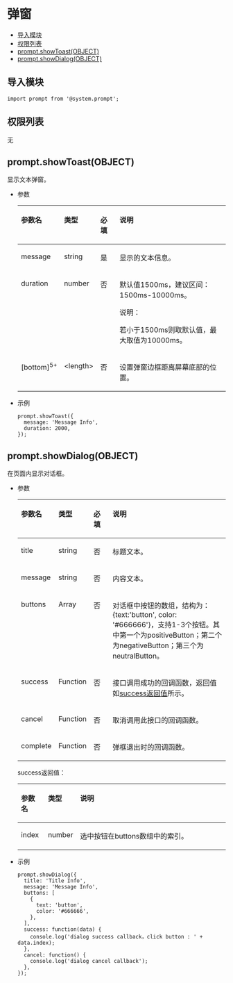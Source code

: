 # 弹窗<a name="ZH-CN_TOPIC_0000001162494633"></a>

-   [导入模块](#zh-cn_topic_0000001059340516_s1fada83813e64efcbc67e970ced86588)
-   [权限列表](#zh-cn_topic_0000001059340516_section11257113618419)
-   [prompt.showToast\(OBJECT\)](#zh-cn_topic_0000001059340516_sc34d255befcf467dab069802dc9e54d8)
-   [prompt.showDialog\(OBJECT\)](#zh-cn_topic_0000001059340516_sc6babedb391e4de9af1189ebc9ff5e69)

## 导入模块<a name="zh-cn_topic_0000001059340516_s1fada83813e64efcbc67e970ced86588"></a>

```
import prompt from '@system.prompt';
```

## 权限列表<a name="zh-cn_topic_0000001059340516_section11257113618419"></a>

无

## prompt.showToast\(OBJECT\)<a name="zh-cn_topic_0000001059340516_sc34d255befcf467dab069802dc9e54d8"></a>

显示文本弹窗。

-   参数

    <a name="zh-cn_topic_0000001059340516_t1618141057434ca885c1586184c502e2"></a>
    <table><thead align="left"><tr id="zh-cn_topic_0000001059340516_r351c10438fad40de99efc195cc88296f"><th class="cellrowborder" valign="top" width="16.73%" id="mcps1.1.5.1.1"><p id="zh-cn_topic_0000001059340516_a1056691df28b470d9af0c2c2f964ff8f"><a name="zh-cn_topic_0000001059340516_a1056691df28b470d9af0c2c2f964ff8f"></a><a name="zh-cn_topic_0000001059340516_a1056691df28b470d9af0c2c2f964ff8f"></a>参数名</p>
    </th>
    <th class="cellrowborder" valign="top" width="11.27%" id="mcps1.1.5.1.2"><p id="zh-cn_topic_0000001059340516_aed30d84405424c6cb5cabbbdbe3e35a7"><a name="zh-cn_topic_0000001059340516_aed30d84405424c6cb5cabbbdbe3e35a7"></a><a name="zh-cn_topic_0000001059340516_aed30d84405424c6cb5cabbbdbe3e35a7"></a>类型</p>
    </th>
    <th class="cellrowborder" valign="top" width="10%" id="mcps1.1.5.1.3"><p id="zh-cn_topic_0000001059340516_a854ad49fdbd34a1eb98a5757d01f7cfa"><a name="zh-cn_topic_0000001059340516_a854ad49fdbd34a1eb98a5757d01f7cfa"></a><a name="zh-cn_topic_0000001059340516_a854ad49fdbd34a1eb98a5757d01f7cfa"></a>必填</p>
    </th>
    <th class="cellrowborder" valign="top" width="62%" id="mcps1.1.5.1.4"><p id="zh-cn_topic_0000001059340516_a34deb96a6ac2414eb11e2a7dd2142ebb"><a name="zh-cn_topic_0000001059340516_a34deb96a6ac2414eb11e2a7dd2142ebb"></a><a name="zh-cn_topic_0000001059340516_a34deb96a6ac2414eb11e2a7dd2142ebb"></a>说明</p>
    </th>
    </tr>
    </thead>
    <tbody><tr id="zh-cn_topic_0000001059340516_rae51f5fc5bda4e5992851196bad62e8e"><td class="cellrowborder" valign="top" width="16.73%" headers="mcps1.1.5.1.1 "><p id="zh-cn_topic_0000001059340516_ab4df9faf190145219b091959f5a62082"><a name="zh-cn_topic_0000001059340516_ab4df9faf190145219b091959f5a62082"></a><a name="zh-cn_topic_0000001059340516_ab4df9faf190145219b091959f5a62082"></a>message</p>
    </td>
    <td class="cellrowborder" valign="top" width="11.27%" headers="mcps1.1.5.1.2 "><p id="zh-cn_topic_0000001059340516_a0dad7be0aa3f4033bc91bb4f4331d843"><a name="zh-cn_topic_0000001059340516_a0dad7be0aa3f4033bc91bb4f4331d843"></a><a name="zh-cn_topic_0000001059340516_a0dad7be0aa3f4033bc91bb4f4331d843"></a>string</p>
    </td>
    <td class="cellrowborder" valign="top" width="10%" headers="mcps1.1.5.1.3 "><p id="zh-cn_topic_0000001059340516_a8e32b2d4bba64516b56edaf8d6bdfdfa"><a name="zh-cn_topic_0000001059340516_a8e32b2d4bba64516b56edaf8d6bdfdfa"></a><a name="zh-cn_topic_0000001059340516_a8e32b2d4bba64516b56edaf8d6bdfdfa"></a>是</p>
    </td>
    <td class="cellrowborder" valign="top" width="62%" headers="mcps1.1.5.1.4 "><p id="zh-cn_topic_0000001059340516_a4b2f4463435a4e1c96e831bca8bb40a3"><a name="zh-cn_topic_0000001059340516_a4b2f4463435a4e1c96e831bca8bb40a3"></a><a name="zh-cn_topic_0000001059340516_a4b2f4463435a4e1c96e831bca8bb40a3"></a>显示的文本信息。</p>
    </td>
    </tr>
    <tr id="zh-cn_topic_0000001059340516_r4d2b81c5265a4d2e9029ea49c12f3cda"><td class="cellrowborder" valign="top" width="16.73%" headers="mcps1.1.5.1.1 "><p id="zh-cn_topic_0000001059340516_ae2ee7c33807f4c8fa9d454ca7fa679cb"><a name="zh-cn_topic_0000001059340516_ae2ee7c33807f4c8fa9d454ca7fa679cb"></a><a name="zh-cn_topic_0000001059340516_ae2ee7c33807f4c8fa9d454ca7fa679cb"></a>duration</p>
    </td>
    <td class="cellrowborder" valign="top" width="11.27%" headers="mcps1.1.5.1.2 "><p id="zh-cn_topic_0000001059340516_aa3100e4a607749cba360f4386b71ada5"><a name="zh-cn_topic_0000001059340516_aa3100e4a607749cba360f4386b71ada5"></a><a name="zh-cn_topic_0000001059340516_aa3100e4a607749cba360f4386b71ada5"></a>number</p>
    </td>
    <td class="cellrowborder" valign="top" width="10%" headers="mcps1.1.5.1.3 "><p id="zh-cn_topic_0000001059340516_ab40203ebb13b4cd5a86d428fa5db381b"><a name="zh-cn_topic_0000001059340516_ab40203ebb13b4cd5a86d428fa5db381b"></a><a name="zh-cn_topic_0000001059340516_ab40203ebb13b4cd5a86d428fa5db381b"></a>否</p>
    </td>
    <td class="cellrowborder" valign="top" width="62%" headers="mcps1.1.5.1.4 "><p id="zh-cn_topic_0000001059340516_aac09f7fe897d4a80ab7160590b544e39"><a name="zh-cn_topic_0000001059340516_aac09f7fe897d4a80ab7160590b544e39"></a><a name="zh-cn_topic_0000001059340516_aac09f7fe897d4a80ab7160590b544e39"></a>默认值1500ms，建议区间：1500ms-10000ms。</p>
    <div class="note" id="zh-cn_topic_0000001059340516_note116191623191316"><a name="zh-cn_topic_0000001059340516_note116191623191316"></a><a name="zh-cn_topic_0000001059340516_note116191623191316"></a><span class="notetitle"> 说明： </span><div class="notebody"><p id="zh-cn_topic_0000001059340516_p1961942320133"><a name="zh-cn_topic_0000001059340516_p1961942320133"></a><a name="zh-cn_topic_0000001059340516_p1961942320133"></a>若小于1500ms则取默认值，最大取值为10000ms。</p>
    </div></div>
    </td>
    </tr>
    <tr id="zh-cn_topic_0000001059340516_row62011935366"><td class="cellrowborder" valign="top" width="16.73%" headers="mcps1.1.5.1.1 "><p id="zh-cn_topic_0000001059340516_p182018316365"><a name="zh-cn_topic_0000001059340516_p182018316365"></a><a name="zh-cn_topic_0000001059340516_p182018316365"></a>[bottom]<sup id="zh-cn_topic_0000001059340516_sup11448750123910"><a name="zh-cn_topic_0000001059340516_sup11448750123910"></a><a name="zh-cn_topic_0000001059340516_sup11448750123910"></a><span>5+</span></sup></p>
    </td>
    <td class="cellrowborder" valign="top" width="11.27%" headers="mcps1.1.5.1.2 "><p id="zh-cn_topic_0000001059340516_p82011839362"><a name="zh-cn_topic_0000001059340516_p82011839362"></a><a name="zh-cn_topic_0000001059340516_p82011839362"></a>&lt;length&gt;</p>
    </td>
    <td class="cellrowborder" valign="top" width="10%" headers="mcps1.1.5.1.3 "><p id="zh-cn_topic_0000001059340516_p82021136362"><a name="zh-cn_topic_0000001059340516_p82021136362"></a><a name="zh-cn_topic_0000001059340516_p82021136362"></a>否</p>
    </td>
    <td class="cellrowborder" valign="top" width="62%" headers="mcps1.1.5.1.4 "><p id="zh-cn_topic_0000001059340516_p1120212312365"><a name="zh-cn_topic_0000001059340516_p1120212312365"></a><a name="zh-cn_topic_0000001059340516_p1120212312365"></a>设置弹窗边框距离屏幕底部的位置。</p>
    </td>
    </tr>
    </tbody>
    </table>

-   示例

    ```
    prompt.showToast({
      message: 'Message Info',
      duration: 2000,
    });
    ```


## prompt.showDialog\(OBJECT\)<a name="zh-cn_topic_0000001059340516_sc6babedb391e4de9af1189ebc9ff5e69"></a>

在页面内显示对话框。

-   参数

    <a name="zh-cn_topic_0000001059340516_t629832d7ad1f4f7e9ed380a6320a133e"></a>
    <table><thead align="left"><tr id="zh-cn_topic_0000001059340516_r166e1186bdbf45fe9775955b02b5e0cf"><th class="cellrowborder" valign="top" width="13.089999999999998%" id="mcps1.1.5.1.1"><p id="zh-cn_topic_0000001059340516_a274fde9345af4ec29d72d801d1c9463b"><a name="zh-cn_topic_0000001059340516_a274fde9345af4ec29d72d801d1c9463b"></a><a name="zh-cn_topic_0000001059340516_a274fde9345af4ec29d72d801d1c9463b"></a>参数名</p>
    </th>
    <th class="cellrowborder" valign="top" width="11.91%" id="mcps1.1.5.1.2"><p id="zh-cn_topic_0000001059340516_af6f12ca9f0dd44e98ee58e6dcc3a1edf"><a name="zh-cn_topic_0000001059340516_af6f12ca9f0dd44e98ee58e6dcc3a1edf"></a><a name="zh-cn_topic_0000001059340516_af6f12ca9f0dd44e98ee58e6dcc3a1edf"></a>类型</p>
    </th>
    <th class="cellrowborder" valign="top" width="10%" id="mcps1.1.5.1.3"><p id="zh-cn_topic_0000001059340516_a48d51a6c05b9412b82b6b2a70fd7825b"><a name="zh-cn_topic_0000001059340516_a48d51a6c05b9412b82b6b2a70fd7825b"></a><a name="zh-cn_topic_0000001059340516_a48d51a6c05b9412b82b6b2a70fd7825b"></a>必填</p>
    </th>
    <th class="cellrowborder" valign="top" width="65%" id="mcps1.1.5.1.4"><p id="zh-cn_topic_0000001059340516_afd08fb662a564651bc3cedbb9a05c0a5"><a name="zh-cn_topic_0000001059340516_afd08fb662a564651bc3cedbb9a05c0a5"></a><a name="zh-cn_topic_0000001059340516_afd08fb662a564651bc3cedbb9a05c0a5"></a>说明</p>
    </th>
    </tr>
    </thead>
    <tbody><tr id="zh-cn_topic_0000001059340516_r868a28f8acc34af4916dd4ed453ebd09"><td class="cellrowborder" valign="top" width="13.089999999999998%" headers="mcps1.1.5.1.1 "><p id="zh-cn_topic_0000001059340516_a2714800437f24825bf30c198dc6aad56"><a name="zh-cn_topic_0000001059340516_a2714800437f24825bf30c198dc6aad56"></a><a name="zh-cn_topic_0000001059340516_a2714800437f24825bf30c198dc6aad56"></a>title</p>
    </td>
    <td class="cellrowborder" valign="top" width="11.91%" headers="mcps1.1.5.1.2 "><p id="zh-cn_topic_0000001059340516_a2620a53c20cc4d26af71b5eba3846e19"><a name="zh-cn_topic_0000001059340516_a2620a53c20cc4d26af71b5eba3846e19"></a><a name="zh-cn_topic_0000001059340516_a2620a53c20cc4d26af71b5eba3846e19"></a>string</p>
    </td>
    <td class="cellrowborder" valign="top" width="10%" headers="mcps1.1.5.1.3 "><p id="zh-cn_topic_0000001059340516_af7aacc8736d34a8ca12fb007d74fb110"><a name="zh-cn_topic_0000001059340516_af7aacc8736d34a8ca12fb007d74fb110"></a><a name="zh-cn_topic_0000001059340516_af7aacc8736d34a8ca12fb007d74fb110"></a>否</p>
    </td>
    <td class="cellrowborder" valign="top" width="65%" headers="mcps1.1.5.1.4 "><p id="zh-cn_topic_0000001059340516_a3c44052f536c4baead681acbce5dc790"><a name="zh-cn_topic_0000001059340516_a3c44052f536c4baead681acbce5dc790"></a><a name="zh-cn_topic_0000001059340516_a3c44052f536c4baead681acbce5dc790"></a>标题文本。</p>
    </td>
    </tr>
    <tr id="zh-cn_topic_0000001059340516_r7d02820c4eaa48febfa636322c50c07f"><td class="cellrowborder" valign="top" width="13.089999999999998%" headers="mcps1.1.5.1.1 "><p id="zh-cn_topic_0000001059340516_af30a62497b5a41ad930718e1980632d9"><a name="zh-cn_topic_0000001059340516_af30a62497b5a41ad930718e1980632d9"></a><a name="zh-cn_topic_0000001059340516_af30a62497b5a41ad930718e1980632d9"></a>message</p>
    </td>
    <td class="cellrowborder" valign="top" width="11.91%" headers="mcps1.1.5.1.2 "><p id="zh-cn_topic_0000001059340516_a942a00c302c842269dd974188e8d72cf"><a name="zh-cn_topic_0000001059340516_a942a00c302c842269dd974188e8d72cf"></a><a name="zh-cn_topic_0000001059340516_a942a00c302c842269dd974188e8d72cf"></a>string</p>
    </td>
    <td class="cellrowborder" valign="top" width="10%" headers="mcps1.1.5.1.3 "><p id="zh-cn_topic_0000001059340516_aea0eec373d7d4fe8807a4e3c300487fb"><a name="zh-cn_topic_0000001059340516_aea0eec373d7d4fe8807a4e3c300487fb"></a><a name="zh-cn_topic_0000001059340516_aea0eec373d7d4fe8807a4e3c300487fb"></a>否</p>
    </td>
    <td class="cellrowborder" valign="top" width="65%" headers="mcps1.1.5.1.4 "><p id="zh-cn_topic_0000001059340516_ae42b17323a00403ca1682cb29424b935"><a name="zh-cn_topic_0000001059340516_ae42b17323a00403ca1682cb29424b935"></a><a name="zh-cn_topic_0000001059340516_ae42b17323a00403ca1682cb29424b935"></a>内容文本。</p>
    </td>
    </tr>
    <tr id="zh-cn_topic_0000001059340516_r9051c3a4fdfd4242bbbba1362a30c32b"><td class="cellrowborder" valign="top" width="13.089999999999998%" headers="mcps1.1.5.1.1 "><p id="zh-cn_topic_0000001059340516_ad7a64f8d6a414ce992ee8ad5b737d820"><a name="zh-cn_topic_0000001059340516_ad7a64f8d6a414ce992ee8ad5b737d820"></a><a name="zh-cn_topic_0000001059340516_ad7a64f8d6a414ce992ee8ad5b737d820"></a>buttons</p>
    </td>
    <td class="cellrowborder" valign="top" width="11.91%" headers="mcps1.1.5.1.2 "><p id="zh-cn_topic_0000001059340516_ae4ecdedd56eb4bb3a113aa7945576bfc"><a name="zh-cn_topic_0000001059340516_ae4ecdedd56eb4bb3a113aa7945576bfc"></a><a name="zh-cn_topic_0000001059340516_ae4ecdedd56eb4bb3a113aa7945576bfc"></a>Array</p>
    </td>
    <td class="cellrowborder" valign="top" width="10%" headers="mcps1.1.5.1.3 "><p id="zh-cn_topic_0000001059340516_a348857f0f8674fa88b08c4b43cf59923"><a name="zh-cn_topic_0000001059340516_a348857f0f8674fa88b08c4b43cf59923"></a><a name="zh-cn_topic_0000001059340516_a348857f0f8674fa88b08c4b43cf59923"></a>否</p>
    </td>
    <td class="cellrowborder" valign="top" width="65%" headers="mcps1.1.5.1.4 "><p id="zh-cn_topic_0000001059340516_ab6529e91fe1d4adc8cb3fa2e531369a9"><a name="zh-cn_topic_0000001059340516_ab6529e91fe1d4adc8cb3fa2e531369a9"></a><a name="zh-cn_topic_0000001059340516_ab6529e91fe1d4adc8cb3fa2e531369a9"></a>对话框中按钮的数组，结构为：{text:'button', color: '#666666'}，支持1-3个按钮。其中第一个为positiveButton；第二个为negativeButton；第三个为neutralButton。</p>
    </td>
    </tr>
    <tr id="zh-cn_topic_0000001059340516_rf2d176102f6547949a74deb1746d440e"><td class="cellrowborder" valign="top" width="13.089999999999998%" headers="mcps1.1.5.1.1 "><p id="zh-cn_topic_0000001059340516_abe7e018a2dac47079db426b424b2031f"><a name="zh-cn_topic_0000001059340516_abe7e018a2dac47079db426b424b2031f"></a><a name="zh-cn_topic_0000001059340516_abe7e018a2dac47079db426b424b2031f"></a>success</p>
    </td>
    <td class="cellrowborder" valign="top" width="11.91%" headers="mcps1.1.5.1.2 "><p id="zh-cn_topic_0000001059340516_a9061f42dad6d4ed8a81a147022ce7c68"><a name="zh-cn_topic_0000001059340516_a9061f42dad6d4ed8a81a147022ce7c68"></a><a name="zh-cn_topic_0000001059340516_a9061f42dad6d4ed8a81a147022ce7c68"></a>Function</p>
    </td>
    <td class="cellrowborder" valign="top" width="10%" headers="mcps1.1.5.1.3 "><p id="zh-cn_topic_0000001059340516_a05153a00a5ae4a2992deb337387d9cfc"><a name="zh-cn_topic_0000001059340516_a05153a00a5ae4a2992deb337387d9cfc"></a><a name="zh-cn_topic_0000001059340516_a05153a00a5ae4a2992deb337387d9cfc"></a>否</p>
    </td>
    <td class="cellrowborder" valign="top" width="65%" headers="mcps1.1.5.1.4 "><p id="zh-cn_topic_0000001059340516_a986abb2e067742f3b9fe575e7cbd0224"><a name="zh-cn_topic_0000001059340516_a986abb2e067742f3b9fe575e7cbd0224"></a><a name="zh-cn_topic_0000001059340516_a986abb2e067742f3b9fe575e7cbd0224"></a>接口调用成功的回调函数，返回值如<a href="#zh-cn_topic_0000001059340516_t5f0df2fad0544e3eb458936109014414">success返回值</a>所示。</p>
    </td>
    </tr>
    <tr id="zh-cn_topic_0000001059340516_r26d54c4b23944b7bb7950c87b836b1c2"><td class="cellrowborder" valign="top" width="13.089999999999998%" headers="mcps1.1.5.1.1 "><p id="zh-cn_topic_0000001059340516_af1a6df8907754b7b95f6a7dd6eef3f81"><a name="zh-cn_topic_0000001059340516_af1a6df8907754b7b95f6a7dd6eef3f81"></a><a name="zh-cn_topic_0000001059340516_af1a6df8907754b7b95f6a7dd6eef3f81"></a>cancel</p>
    </td>
    <td class="cellrowborder" valign="top" width="11.91%" headers="mcps1.1.5.1.2 "><p id="zh-cn_topic_0000001059340516_ac8d3e854d1034a9da3f463f1d045c06f"><a name="zh-cn_topic_0000001059340516_ac8d3e854d1034a9da3f463f1d045c06f"></a><a name="zh-cn_topic_0000001059340516_ac8d3e854d1034a9da3f463f1d045c06f"></a>Function</p>
    </td>
    <td class="cellrowborder" valign="top" width="10%" headers="mcps1.1.5.1.3 "><p id="zh-cn_topic_0000001059340516_a5aa033ed47de41c6890699434eb179ab"><a name="zh-cn_topic_0000001059340516_a5aa033ed47de41c6890699434eb179ab"></a><a name="zh-cn_topic_0000001059340516_a5aa033ed47de41c6890699434eb179ab"></a>否</p>
    </td>
    <td class="cellrowborder" valign="top" width="65%" headers="mcps1.1.5.1.4 "><p id="zh-cn_topic_0000001059340516_a08b61cefc2cb4fed83e6ef32d9056fa7"><a name="zh-cn_topic_0000001059340516_a08b61cefc2cb4fed83e6ef32d9056fa7"></a><a name="zh-cn_topic_0000001059340516_a08b61cefc2cb4fed83e6ef32d9056fa7"></a>取消调用此接口的回调函数。</p>
    </td>
    </tr>
    <tr id="zh-cn_topic_0000001059340516_r5bd94b2812be49fc9cc884b39815638c"><td class="cellrowborder" valign="top" width="13.089999999999998%" headers="mcps1.1.5.1.1 "><p id="zh-cn_topic_0000001059340516_ad7700957c924489f840d376805d97d02"><a name="zh-cn_topic_0000001059340516_ad7700957c924489f840d376805d97d02"></a><a name="zh-cn_topic_0000001059340516_ad7700957c924489f840d376805d97d02"></a>complete</p>
    </td>
    <td class="cellrowborder" valign="top" width="11.91%" headers="mcps1.1.5.1.2 "><p id="zh-cn_topic_0000001059340516_a3b1e01fd33a04147894a7eb481c6896f"><a name="zh-cn_topic_0000001059340516_a3b1e01fd33a04147894a7eb481c6896f"></a><a name="zh-cn_topic_0000001059340516_a3b1e01fd33a04147894a7eb481c6896f"></a>Function</p>
    </td>
    <td class="cellrowborder" valign="top" width="10%" headers="mcps1.1.5.1.3 "><p id="zh-cn_topic_0000001059340516_a22ea63d9206e4496a5164158a4e4aa31"><a name="zh-cn_topic_0000001059340516_a22ea63d9206e4496a5164158a4e4aa31"></a><a name="zh-cn_topic_0000001059340516_a22ea63d9206e4496a5164158a4e4aa31"></a>否</p>
    </td>
    <td class="cellrowborder" valign="top" width="65%" headers="mcps1.1.5.1.4 "><p id="zh-cn_topic_0000001059340516_afcf4c75ba59a40c39e0b848df14c4b51"><a name="zh-cn_topic_0000001059340516_afcf4c75ba59a40c39e0b848df14c4b51"></a><a name="zh-cn_topic_0000001059340516_afcf4c75ba59a40c39e0b848df14c4b51"></a>弹框退出时的回调函数。</p>
    </td>
    </tr>
    </tbody>
    </table>

    success返回值：

    <a name="zh-cn_topic_0000001059340516_t5f0df2fad0544e3eb458936109014414"></a>
    <table><thead align="left"><tr id="zh-cn_topic_0000001059340516_rbe130c794ee1413ea7c736dac2a65bbd"><th class="cellrowborder" valign="top" width="13%" id="mcps1.1.4.1.1"><p id="zh-cn_topic_0000001059340516_a289c783f320744f18414bb29a696abba"><a name="zh-cn_topic_0000001059340516_a289c783f320744f18414bb29a696abba"></a><a name="zh-cn_topic_0000001059340516_a289c783f320744f18414bb29a696abba"></a>参数名</p>
    </th>
    <th class="cellrowborder" valign="top" width="12%" id="mcps1.1.4.1.2"><p id="zh-cn_topic_0000001059340516_a0ec0f99d9e094c5b9d097dde27508798"><a name="zh-cn_topic_0000001059340516_a0ec0f99d9e094c5b9d097dde27508798"></a><a name="zh-cn_topic_0000001059340516_a0ec0f99d9e094c5b9d097dde27508798"></a>类型</p>
    </th>
    <th class="cellrowborder" valign="top" width="75%" id="mcps1.1.4.1.3"><p id="zh-cn_topic_0000001059340516_a57a576be84d146c38aa95aefcad0e486"><a name="zh-cn_topic_0000001059340516_a57a576be84d146c38aa95aefcad0e486"></a><a name="zh-cn_topic_0000001059340516_a57a576be84d146c38aa95aefcad0e486"></a>说明</p>
    </th>
    </tr>
    </thead>
    <tbody><tr id="zh-cn_topic_0000001059340516_r7a357c830bd44c65bfee22ddf64e4710"><td class="cellrowborder" valign="top" width="13%" headers="mcps1.1.4.1.1 "><p id="zh-cn_topic_0000001059340516_a4417e83cb4b14c418eeaeff7669c77cd"><a name="zh-cn_topic_0000001059340516_a4417e83cb4b14c418eeaeff7669c77cd"></a><a name="zh-cn_topic_0000001059340516_a4417e83cb4b14c418eeaeff7669c77cd"></a>index</p>
    </td>
    <td class="cellrowborder" valign="top" width="12%" headers="mcps1.1.4.1.2 "><p id="zh-cn_topic_0000001059340516_a27d628021f0f4a8f91b9a59bd00f7584"><a name="zh-cn_topic_0000001059340516_a27d628021f0f4a8f91b9a59bd00f7584"></a><a name="zh-cn_topic_0000001059340516_a27d628021f0f4a8f91b9a59bd00f7584"></a>number</p>
    </td>
    <td class="cellrowborder" valign="top" width="75%" headers="mcps1.1.4.1.3 "><p id="zh-cn_topic_0000001059340516_aab61e7c297034494ab27e6ca91102568"><a name="zh-cn_topic_0000001059340516_aab61e7c297034494ab27e6ca91102568"></a><a name="zh-cn_topic_0000001059340516_aab61e7c297034494ab27e6ca91102568"></a>选中按钮在buttons数组中的索引。</p>
    </td>
    </tr>
    </tbody>
    </table>

-   示例

    ```
    prompt.showDialog({
      title: 'Title Info',
      message: 'Message Info',
      buttons: [
        {
          text: 'button',
          color: '#666666',
        },
      ],
      success: function(data) {
        console.log('dialog success callback，click button : ' + data.index);
      },
      cancel: function() {
        console.log('dialog cancel callback');
      },
    });
    ```


